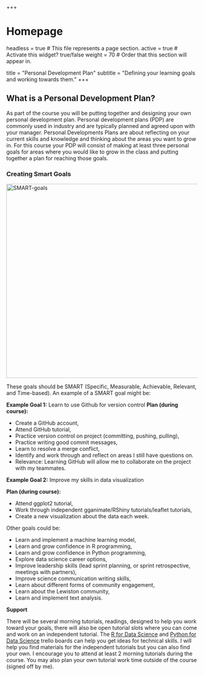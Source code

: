 +++
# Homepage
headless = true  # This file represents a page section.
active = true  # Activate this widget? true/false
weight = 70  # Order that this section will appear in.

title = "Personal Development Plan"
subtitle = "Defining your learning goals and working towards them."
+++
 
## What is a Personal Development Plan?

As part of the course you will be putting together and designing your own personal development plan. Personal development plans (PDP) are commonly used in industry and are typically planned and agreed upon with your manager. Personal Developments Plans are about reflecting on your current skills and knowledge and thinking about the areas you want to grow in. For this course your PDP will consist of making at least three personal goals for areas where you would like to grow in the class and putting together a plan for reaching those goals. 


### Creating Smart Goals

<a title="Dungdm93, CC BY-SA 4.0 &lt;https://creativecommons.org/licenses/by-sa/4.0&gt;, via Wikimedia Commons" href="https://commons.wikimedia.org/wiki/File:SMART-goals.png"><img width="512" alt="SMART-goals" src="https://upload.wikimedia.org/wikipedia/commons/2/28/SMART-goals.png"></a>

These goals should be SMART (Specific, Measurable, Achievable, Relevant, and Time-based). An example of a SMART goal might be:

**Example Goal 1:** Learn to use Github for version control
**Plan (during course):** 

* Create a GitHub account, 
* Attend GitHub tutorial, 
* Practice version control on project (committing, pushing, pulling), 
* Practice writing good commit messages, 
* Learn to resolve a merge conflict, 
* Identify and work through and reflect on areas I still have questions on. 
* Relevance: Learning GitHub will allow me to collaborate on the project with my teammates. 

**Example Goal 2:** Improve my skills in data visualization

**Plan (during course):** 
* Attend ggplot2 tutorial, 
* Work through independent gganimate/RShiny tutorials/leaflet tutorials, 
* Create a new visualization about the data each week.

Other goals could be: 
- Learn and implement a machine learning model, 
- Learn and grow confidence in R programming, 
- Learn and grow confidence in Python programming, 
- Explore data science career options, 
- Improve leadership skills (lead sprint planning, or sprint retrospective, meetings with partners), 
- Improve science communication writing skills, 
- Learn about different forms of community engagement, 
- Learn about the Lewiston community, 
- Learn and implement text analysis. 

**Support**

There will be several morning tutorials, readings, designed to help you work toward your goals, there will also be open tutorial slots where you can come and work on an independent tutorial. The [R for Data Science](https://trello.com/b/ukAp9sUg/r-resources-for-data-science) and [Python for Data Science](https://trello.com/b/srJg0sHp/python-resources-for-data-science) trello boards can help you get ideas for technical skills. I will help you find materials for the independent tutorials but you can also find your own. I encourage you to attend at least 2 morning tutorials during the course. You may also plan your own tutorial work time outside of the course (signed off by me).
